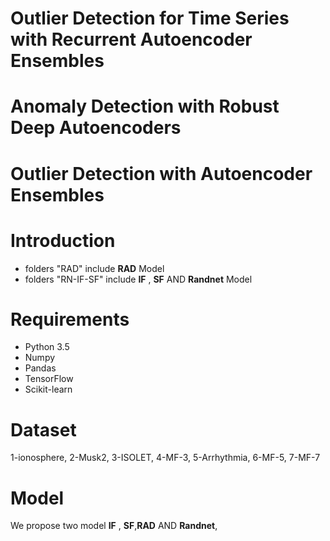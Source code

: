 # Outlier Detection for Time Series with Recurrent Autoencoder Ensembles
# Anomaly Detection with Robust Deep Autoencoders
# Outlier Detection with Autoencoder Ensembles

# Introduction
* folders "RAD" include __RAD__ Model
* folders "RN-IF-SF" include __IF__ , __SF__ AND __Randnet__ Model

# Requirements
* Python 3.5
* Numpy
* Pandas
* TensorFlow
* Scikit-learn

# Dataset
1-ionosphere,
2-Musk2,
3-ISOLET,
4-MF-3,
5-Arrhythmia,
6-MF-5,
7-MF-7

# Model
We propose two model __IF__ , __SF__,__RAD__ AND __Randnet__,


